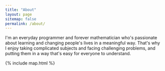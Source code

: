 ```yaml
---
title: "About"
layout: page
sitemap: false
permalink: /about/
---
```


I'm an everyday programmer and forever mathematician who's passionate about learning and changing people's lives in a meaningful way. That's why I enjoy taking complicated subjects and facing challenging problems, and putting them in a way that's easy for everyone to understand.

{% include map.html %}
